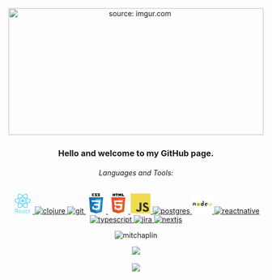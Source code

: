 <p align="center">
<img src="https://i.imgur.com/iby7fcY.jpeg" title="source: imgur.com" width="100%" height="250" />
</p>

<h3 align="center">Hello and welcome to my GitHub page.</br>




<h6 align="center">Languages and Tools:</h6>
      <p align="center">
       <a href="https://reactjs.org/" target="_blank" rel="noreferrer">
          <img
            src="https://raw.githubusercontent.com/devicons/devicon/master/icons/react/react-original-wordmark.svg"
            alt="react"
            width="40"
            height="40"
          />
        </a>
        <a href="https://www.clojure.org/" target="_blank" rel="noreferrer">
          <img
            src="https://cdn.jsdelivr.net/gh/devicons/devicon@v2.15.1/icons/clojure/clojure-original.svg"
            alt="clojure"
            width="40"
            height="40"
          />
        </a>
        <a href="https://git-scm.com/" target="_blank" rel="noreferrer">
          <img
            src="https://www.vectorlogo.zone/logos/git-scm/git-scm-icon.svg"
            alt="git"
            width="40"
            height="40"
          />
        </a>
       <a
          href="https://www.w3schools.com/css/"
          target="_blank"
          rel="noreferrer"
        >
          <img
            src="https://raw.githubusercontent.com/devicons/devicon/master/icons/css3/css3-original-wordmark.svg"
            alt="css3"
            width="40"
            height="40"
          />
        </a>
        <a href="https://www.w3.org/html/" target="_blank" rel="noreferrer">
          <img
            src="https://raw.githubusercontent.com/devicons/devicon/master/icons/html5/html5-original-wordmark.svg"
            alt="html5"
            width="40"
            height="40"
          />
        </a>
        <a
          href="https://developer.mozilla.org/en-US/docs/Web/JavaScript"
          target="_blank"
          rel="noreferrer"
        >
          <img
            src="https://raw.githubusercontent.com/devicons/devicon/master/icons/javascript/javascript-original.svg"
            alt="javascript"
            width="40"
            height="40"
          />
        </a>
        <a href="https://www.postgresql.org/" target="_blank" rel="noreferrer">
          <img
            src="https://cdn.jsdelivr.net/gh/devicons/devicon@v2.15.1/icons/postgresql/postgresql-original-wordmark.svg"
            alt="postgres"
            width="40"
            height="40"
          />
        </a>
        <a href="https://nodejs.org" target="_blank" rel="noreferrer">
          <img
            src="https://raw.githubusercontent.com/devicons/devicon/master/icons/nodejs/nodejs-original-wordmark.svg"
            alt="nodejs"
            width="40"
            height="40"
          />
        </a>
        <a href="https://reactnative.dev/" target="_blank" rel="noreferrer">
          <img
            src="https://reactnative.dev/img/header_logo.svg"
            alt="reactnative"
            width="40"
            height="40"
          />
        </a>
        <a
          href="https://www.typescriptlang.org/"
          target="_blank"
          rel="noreferrer"
        >
          <img
            src="https://cdn.jsdelivr.net/gh/devicons/devicon/icons/typescript/typescript-original.svg"
            alt="typescript"
            width="40"
            height="40"
          />
        </a>
        <a
          href="https://www.atlassian.com/software/jira"
          target="_blank"
          rel="noreferrer"
        >
          <img
            src="https://cdn.jsdelivr.net/gh/devicons/devicon@v2.15.1/icons/jira/jira-plain-wordmark.svg"
            alt="jira"
            width="40"
            height="40"
          />
        </a>
         <a href="https://nextjs.org/" target="_blank" rel="noreferrer">
            <img
              src="https://cdn.jsdelivr.net/gh/devicons/devicon/icons/nextjs/nextjs-original-wordmark.svg"
              alt="nextjs"
              width="40"
              height="40"
            />
          </a>
      </p>

<p align="center">
<img src="https://github-readme-stats.vercel.app/api/top-langs?username=mitchaplin&count_private=true&theme=tokyonight&layout=compact" alt="mitchaplin" /></p>

<p align="center">
  <a href="https://github.com/anuraghazra/github-readme-stats"><img src="https://github-readme-stats.vercel.app/api?username=mitchaplin&count_private=true&show_icons=true&theme=tokyonight"></a>
</p>
  
<p align="center">
<a href="https://git.io/streak-stats"><img src="http://github-readme-streak-stats.herokuapp.com?user=mitchaplin&count_private=true&theme=tokyonight&hide_border=true&date_format=%5BY.%5Dn.j"/></a>
</p>

